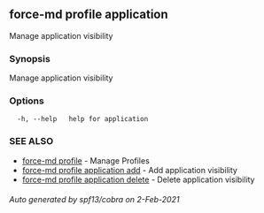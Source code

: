 ## force-md profile application

Manage application visibility

### Synopsis

Manage application visibility

### Options

```
  -h, --help   help for application
```

### SEE ALSO

* [force-md profile](force-md_profile.md)	 - Manage Profiles
* [force-md profile application add](force-md_profile_application_add.md)	 - Add application visibility
* [force-md profile application delete](force-md_profile_application_delete.md)	 - Delete application visibility

###### Auto generated by spf13/cobra on 2-Feb-2021
